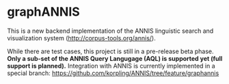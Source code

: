 graphANNIS
==========

This is a new backend implementation of the ANNIS linguistic search and visualization system (http://corpus-tools.org/annis/). 

While there are test cases, this project is still in a pre-release beta phase. 
**Only a sub-set of the ANNIS Query Langugage (AQL) is supported yet (full support is planned).**
Integration with ANNIS is currently implemented in a special branch: https://github.com/korpling/ANNIS/tree/feature/graphannis
